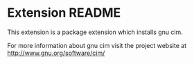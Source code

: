 # Extension README

This extension is a package extension which installs gnu cim.

For more information about gnu cim visit the project website at
http://www.gnu.org/software/cim/

